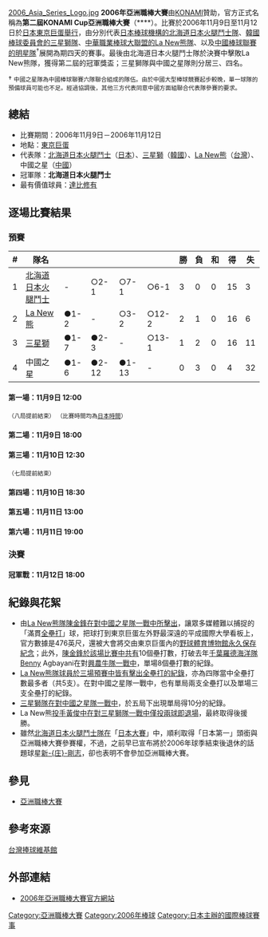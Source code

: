 [2006_Asia_Series_Logo.jpg](https://zh.wikipedia.org/wiki/File:2006_Asia_Series_Logo.jpg "fig:2006_Asia_Series_Logo.jpg")
**2006年亞洲職棒大賽**由[KONAMI](../Page/KONAMI.md "wikilink")贊助，官方正式名稱為**第二屆KONAMI
Cup亞洲職棒大賽**（****）。比賽於2006年11月9日至11月12日於[日本](../Page/日本.md "wikilink")[東京巨蛋舉行](../Page/東京巨蛋.md "wikilink")，由分別代表[日本棒球機構的](../Page/日本棒球機構.md "wikilink")[北海道日本火腿鬥士隊](../Page/北海道日本火腿鬥士.md "wikilink")、[韓國棒球委員會的](../Page/韓國棒球委員會.md "wikilink")[三星獅隊](../Page/三星獅.md "wikilink")、[中華職業棒球大聯盟的](../Page/中華職業棒球大聯盟.md "wikilink")[La
New熊隊](../Page/La_New熊.md "wikilink")、以及[中國棒球聯賽的明星隊](../Page/中國棒球聯賽.md "wikilink")<sup>†</sup>展開為期四天的賽事。最後由北海道日本火腿鬥士隊於決賽中擊敗La
New熊隊，獲得第二屆的冠軍獎盃；三星獅隊與中國之星隊則分居三、四名。

†
<small>中國之星隊為中國棒球聯賽六隊聯合組成的隊伍。由於中國大型棒球競賽起步較晚，單一球隊的預備球員可能也不足。經過協調後，其他三方代表同意中國方面組聯合代表隊參賽的要求。</small>

## 總結

  - 比賽期間：2006年11月9日－2006年11月12日
  - 地點：[東京巨蛋](../Page/東京巨蛋.md "wikilink")
  - 代表隊：[北海道日本火腿鬥士](../Page/北海道日本火腿鬥士.md "wikilink")（[日本](../Page/日本.md "wikilink")）、[三星獅](../Page/三星獅.md "wikilink")（[韓國](../Page/韓國.md "wikilink")）、[La
    New熊](../Page/La_New熊.md "wikilink")（[台灣](../Page/台灣.md "wikilink")）、中國之星（[中國](../Page/中華人民共和國.md "wikilink")）
  - 冠軍隊：**北海道日本火腿鬥士**
  - 最有價值球員：[達比修有](../Page/達比修有.md "wikilink")

## 逐場比賽結果

### 預賽

| \# | 隊名                                           |      |       |       |       | 勝 | 負 | 和 | 得  | 失  |
| -- | -------------------------------------------- | ---- | ----- | ----- | ----- | - | - | - | -- | -- |
| 1  | [北海道日本火腿鬥士](../Page/北海道日本火腿鬥士.md "wikilink") | \-   | ○2-1  | ○7-1  | ○6-1  | 3 | 0 | 0 | 15 | 3  |
| 2  | [La New熊](../Page/La_New熊.md "wikilink")     | ●1-2 | \-    | ○3-2  | ○12-2 | 2 | 1 | 0 | 16 | 6  |
| 3  | [三星獅](../Page/三星獅.md "wikilink")             | ●1-7 | ●2-3  | \-    | ○13-1 | 1 | 2 | 0 | 16 | 11 |
| 4  | 中國之星                                         | ●1-6 | ●2-12 | ●1-13 | \-    | 0 | 3 | 0 | 4  | 32 |

#### 第一場：11月9日 12:00

<small>（八局提前結束）</small>
<small>（比賽時間均為[日本時間](../Page/時區.md "wikilink")）</small>

#### 第二場：11月9日 18:00

#### 第三場：11月10日 12:30

<small>（七局提前結束）</small>

#### 第四場：11月10日 18:30

#### 第五場：11月11日 13:00

#### 第六場：11月11日 19:00

### 決賽

#### 冠軍戰：11月12日 18:00

## 紀錄與花絮

  - 由[La
    New熊隊](../Page/La_New熊.md "wikilink")[陳金鋒在對中國之星隊一戰中所擊出](../Page/陳金鋒.md "wikilink")，讓眾多媒體難以捕捉的「滿貫[全壘打](../Page/全壘打.md "wikilink")」球，把球打到東京巨蛋左外野最深遠的平成國際大學看板上，官方數據是476英尺，還被大會將交由東京巨蛋內的[野球體育博物館永久保存紀念](../Page/野球體育博物館.md "wikilink")；此外，[陳金鋒於該場比賽中共有](../Page/陳金鋒.md "wikilink")10個壘打數，打破去年[千葉羅德海洋隊Benny](../Page/千葉羅德海洋.md "wikilink")
    Agbayani在對[興農牛隊一戰中](../Page/興農牛.md "wikilink")，單場8個壘打數的紀錄。
  - [La
    New熊隊球員於三場預賽中皆有擊出全壘打的紀錄](../Page/La_New熊.md "wikilink")，亦為四隊當中全壘打數最多者（共5支）。在對中國之星隊一戰中，也有單局兩支全壘打以及單場三支全壘打的紀錄。
  - [三星獅隊在對中國之星隊一戰中](../Page/三星獅.md "wikilink")，於五局下出現單局得10分的紀錄。
  - La
    New熊[投手](../Page/投手.md "wikilink")[黃俊中在對三星獅隊一戰中僅投兩球即退場](../Page/黃俊中.md "wikilink")，最終取得後援勝。
  - 雖然[北海道日本火腿鬥士隊在](../Page/北海道日本火腿鬥士隊.md "wikilink")「[日本大賽](../Page/日本大賽.md "wikilink")」中，順利取得「日本第一」頭銜與亞洲職棒大賽參賽權，不過，之前早已宣布將於2006年球季結束後退休的話題球星[新-{庄}-剛志](../Page/新庄剛志.md "wikilink")，卻也表明不會參加亞洲職棒大賽。

## 參見

  - [亞洲職棒大賽](../Page/亞洲職棒大賽.md "wikilink")

## 參考來源

[台灣捧球維基館](http://twbsball.dils.tku.edu.tw/wiki/index.php/2006%E5%B9%B4%E7%AC%AC%E4%BA%8C%E5%B1%86%E4%BA%9E%E6%B4%B2%E8%81%B7%E6%A3%92%E5%A4%A7%E8%B3%BD)

## 外部連結

  - [2006年亞洲職棒大賽官方網站](https://web.archive.org/web/20050324053538/http://asia.npb.or.jp/)

[Category:亞洲職棒大賽](https://zh.wikipedia.org/wiki/Category:亞洲職棒大賽 "wikilink")
[Category:2006年棒球](https://zh.wikipedia.org/wiki/Category:2006年棒球 "wikilink")
[Category:日本主辦的國際棒球賽事](https://zh.wikipedia.org/wiki/Category:日本主辦的國際棒球賽事 "wikilink")